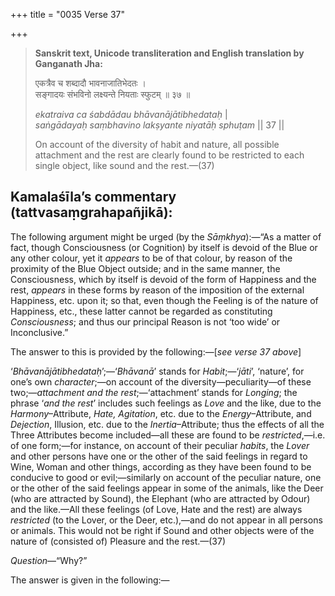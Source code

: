 +++
title = "0035 Verse 37"

+++
> **Sanskrit text, Unicode transliteration and English translation by Ganganath Jha:** 
>
> एकत्रैव च शब्दादौ भावनाजातिभेदतः ।  
> सङ्गादयः संभविनो लक्ष्यन्ते नियताः स्फुटम् ॥ ३७ ॥ 
>
> *ekatraiva ca śabdādau bhāvanājātibhedataḥ* \|  
> *saṅgādayaḥ saṃbhavino lakṣyante niyatāḥ sphuṭam* \|\| 37 \|\| 
>
> On account of the diversity of habit and nature, all possible attachment and the rest are clearly found to be restricted to each single object, like sound and the rest.—(37)



## Kamalaśīla’s commentary (tattvasaṃgrahapañjikā):

The following argument might be urged (by the *Sāṃkhya*):—“As a matter of fact, though Consciousness (or Cognition) by itself is devoid of the Blue or any other colour, yet it *appears* to be of that colour, by reason of the proximity of the Blue Object outside; and in the same manner, the Consciousness, which by itself is devoid of the form of Happiness and the rest, *appears* in these forms by reason of the imposition of the external Happiness, etc. upon it; so that, even though the Feeling is of the nature of Happiness, etc., these latter cannot be regarded as constituting *Consciousness*; and thus our principal Reason is not ‘too wide’ or Inconclusive.”

The answer to this is provided by the following:—[*see verse 37 above*]

‘*Bhāvanājātibhedataḥ*’;—‘*Bhāvanā*’ stands for *Habit*;—‘*jāti*’, ‘nature’, for one’s own *character*;—on account of the diversity—peculiarity—of these two;—*attachment and the rest*;—‘attachment’ stands for *Longing*; the phrase ‘*and the rest*’ includes such feelings as *Love* and the like, due to the *Harmony*–Attribute, *Hate, Agitation*, etc. due to the *Energy*–Attribute, and *Dejection*, Illusion, etc. due to the *Inertia*–Attribute; thus the effects of all the Three Attributes become included—all these are found to be *restricted*,—i.e. of one form;—for instance, on account of their peculiar *habits*, the *Lover* and other persons have one or the other of the said feelings in regard to Wine, Woman and other things, according as they have been found to be conducive to good or evil;—similarly on account of the peculiar nature, one or the other of the said feelings appear in some of the animals, like the Deer (who are attracted by Sound), the Elephant (who are attracted by Odour) and the like.—All these feelings (of Love, Hate and the rest) are always *restricted* (to the Lover, or the Deer, etc.),—and do not appear in all persons or animals. This would not be right if Sound and other objects were of the nature of (consisted of) Pleasure and the rest.—(37)

*Question*—“Why?”

The answer is given in the following:—


